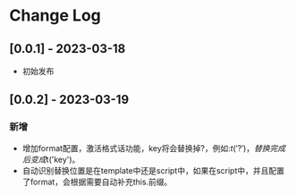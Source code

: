 # Change Log

## [0.0.1] - 2023-03-18
- 初始发布

## [0.0.2] - 2023-03-19
### 新增
- 增加format配置，激活格式话功能，key将会替换掉?，例如:$t('?')，替换完成后变成$t('key')。
- 自动识别替换位置是在template中还是script中，如果在script中，并且配置了format，会根据需要自动补充this.前缀。
